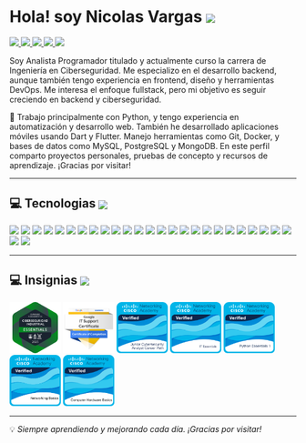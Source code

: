 Hola! soy Nicolas Vargas <img src="https://user-images.githubusercontent.com/18350557/176309783-0785949b-9127-417c-8b55-ab5a4333674e.gif"  width="32px" align="center" /> 
======================================================================================================================================
<p align="L">
  <a href="www.linkedin.com/in/nicolas-vargas-4b0262186" target="_blank">
    <img src="https://img.shields.io/badge/linkedin-%230077B5.svg?style=for-the-badge&logo=linkedin&logoColor=white" height="30"/>
  </a>
  <a href="mailto:nv0900nico@gmail.com" target="_blank">
    <img src="https://img.shields.io/badge/gmail-EA4335.svg?style=for-the-badge&logo=gmail&logoColor=white" height="30"/>
  </a>
  <a href="https://wa.me/+56958861274" target="_blank">
    <img src="https://img.shields.io/badge/whatsapp-25D366.svg?style=for-the-badge&logo=whatsapp&logoColor=white" height="30"/>
  </a>
  <a href="https://instagram.com/heic_mf" target="_blank">
    <img src="https://img.shields.io/badge/instagram-%23E4405F.svg?style=for-the-badge&logo=instagram&logoColor=white" height="30"/>
  </a>
  <a href="https://facebook.com/eduardo.kuentero" target="_blank">
    <img src="https://img.shields.io/badge/facebook-1877F2.svg?style=for-the-badge&logo=facebook&logoColor=white" height="30"/>
  </a>
</p>

Soy Analista Programador titulado y actualmente curso la carrera de Ingeniería en Ciberseguridad. Me especializo en el desarrollo backend, aunque también tengo experiencia en frontend, diseño y herramientas DevOps. Me interesa el enfoque fullstack, pero mi objetivo es seguir creciendo en backend y ciberseguridad.

🐍 Trabajo principalmente con Python, y tengo experiencia en automatización y desarrollo web. También he desarrollado aplicaciones móviles usando Dart y Flutter. Manejo herramientas como Git, Docker, y bases de datos como MySQL, PostgreSQL y MongoDB. En este perfil comparto proyectos personales, pruebas de concepto y recursos de aprendizaje. ¡Gracias por visitar!

---

## 💻 Tecnologias <img src="https://media2.giphy.com/media/QssGEmpkyEOhBCb7e1/giphy.gif" width="32px" align="center" />
<div aling="left">
  <img src="https://skillicons.dev/icons?i=sublime" width="70px" />
  <img src="https://skillicons.dev/icons?i=vscode" width="70px" />
  <img src="https://skillicons.dev/icons?i=androidstudio" width="70px" />
  <img src="https://skillicons.dev/icons?i=py" width="70px" />
  <img src="https://skillicons.dev/icons?i=dart" width="70px" />
  <img src="https://skillicons.dev/icons?i=html" width="70px" />
  <img src="https://skillicons.dev/icons?i=css" width="70px" />
  <img src="https://skillicons.dev/icons?i=bootstrap" width="70px" />
  <img src="https://skillicons.dev/icons?i=anaconda" width="70px" />
  <img src="https://skillicons.dev/icons?i=django" width="70px" />
  <img src="https://skillicons.dev/icons?i=sqlite" width="70px" />
  <img src="https://skillicons.dev/icons?i=mysql" width="70px" />
  <img src="https://skillicons.dev/icons?i=postgres" width="70px" />
  <img src="https://skillicons.dev/icons?i=mongodb" width="70px" />
  <img src="https://skillicons.dev/icons?i=git" width="70px" />
  <img src="https://skillicons.dev/icons?i=github" width="70px" />
  <img src="https://skillicons.dev/icons?i=docker" width="70px" />
  <img src="https://skillicons.dev/icons?i=postman" width="70px" />
  <img src="https://skillicons.dev/icons?i=linux" width="70px" />
  <img src="https://skillicons.dev/icons?i=windows" width="70px" />
  <img src="https://skillicons.dev/icons?i=flutter" width="70px" />
  <img src="https://skillicons.dev/icons?i=figma" width="70px" />
  <img src="https://skillicons.dev/icons?i=ai" width="70px" />
  <img src="https://skillicons.dev/icons?i=ps" width="70px" />
  <img src="https://skillicons.dev/icons?i=discord" width="70px" />
  <img src="https://skillicons.dev/icons?i=gmail" width="70px" />
  <img src="https://skillicons.dev/icons?i=linkedin" width="70px" />
</div>

---

## 💻 Insignias <img src="https://media2.giphy.com/media/QssGEmpkyEOhBCb7e1/giphy.gif" width="32px" align="center" />

<div align="left">
  <img src="https://github.com/Nico0900/Nico0900/blob/2ec3946de40f4fee1356d38d6f0b0830d58be592/fundamentos-de-ciberseguridad-industrial-essentials.png" alt="Image Alt" width="90px" />
  <img src="https://github.com/Nico0900/Nico0900/blob/5418ecf6cfdd67f68c2c1d01f97588b7c1065257/google-it-support-professional-certificate-v2.png" alt="Image Alt" width="90px" />
  <img src="https://github.com/Nico0900/Nico0900/blob/5418ecf6cfdd67f68c2c1d01f97588b7c1065257/junior-cybersecurity-analyst-career-path.1.png" alt="Image Alt" width="90px"/>
  <img src="https://github.com/Nico0900/Nico0900/blob/46bc1a0e85e8bdbcc9b237c6f2a20de2970d0396/it-essentials.png" alt="Image Alt" width="90px" />
  <img src="https://github.com/Nico0900/Nico0900/blob/2d0bfaa747866fe0d43e8c76c4887baf8c1222f8/python-essentials-1.1.png" alt="Image Alt" width="90px" />
  <img src="https://github.com/Nico0900/Nico0900/blob/5418ecf6cfdd67f68c2c1d01f97588b7c1065257/networking-basics.png" alt="Image Alt" width="90px" />
  <img src="https://github.com/Nico0900/Nico0900/blob/5418ecf6cfdd67f68c2c1d01f97588b7c1065257/computer-hardware-basics.png" alt="Image Alt" width="90px" />
</div>

---


💡 *Siempre aprendiendo y mejorando cada día. ¡Gracias por visitar!*
